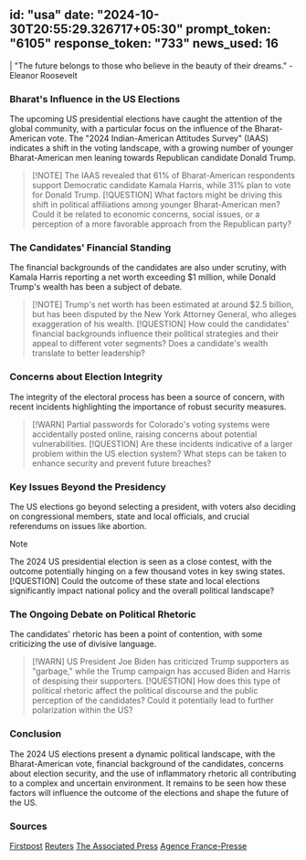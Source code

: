 
id: "usa"
date: "2024-10-30T20:55:29.326717+05:30"
prompt_token: "6105"
response_token: "733"
news_used: 16
------
| "The future belongs to those who believe in the beauty of their dreams." - Eleanor Roosevelt

### Bharat's Influence in the US Elections

The upcoming US presidential elections have caught the attention of the global community, with a particular focus on the influence of the Bharat-American vote. The "2024 Indian-American Attitudes Survey" (IAAS) indicates a shift in the voting landscape, with a growing number of younger Bharat-American men leaning towards Republican candidate Donald Trump.

> [!NOTE] The IAAS revealed that 61% of Bharat-American respondents support Democratic candidate Kamala Harris, while 31% plan to vote for Donald Trump.
> [!QUESTION] What factors might be driving this shift in political affiliations among younger Bharat-American men?  Could it be related to economic concerns, social issues, or a perception of a more favorable approach from the Republican party?

### The Candidates' Financial Standing

The financial backgrounds of the candidates are also under scrutiny, with Kamala Harris reporting a net worth exceeding $1 million, while Donald Trump's wealth has been a subject of debate.

> [!NOTE] Trump's net worth has been estimated at around $2.5 billion, but has been disputed by the New York Attorney General, who alleges exaggeration of his wealth.
> [!QUESTION] How could the candidates' financial backgrounds influence their political strategies and their appeal to different voter segments? Does a candidate's wealth translate to better leadership?

### Concerns about Election Integrity

The integrity of the electoral process has been a source of concern, with recent incidents highlighting the importance of robust security measures.

> [!WARN] Partial passwords for Colorado's voting systems were accidentally posted online, raising concerns about potential vulnerabilities.
> [!QUESTION] Are these incidents indicative of a larger problem within the US election system? What steps can be taken to enhance security and prevent future breaches? 

### Key Issues Beyond the Presidency

The US elections go beyond selecting a president, with voters also deciding on congressional members, state and local officials, and crucial referendums on issues like abortion.

> [!NOTE]  
> The 2024 US presidential election is seen as a close contest, with the outcome potentially hinging on a few thousand votes in key swing states. 
> [!QUESTION] Could the outcome of these state and local elections significantly impact national policy and the overall political landscape? 

### The Ongoing Debate on Political Rhetoric

The candidates' rhetoric has been a point of contention, with some criticizing the use of divisive language. 

> [!WARN] US President Joe Biden has criticized Trump supporters as "garbage," while the Trump campaign has accused Biden and Harris of despising their supporters.
> [!QUESTION] How does this type of political rhetoric affect the political discourse and the public perception of the candidates? Could it potentially lead to further polarization within the US?

### Conclusion

The 2024 US elections present a dynamic political landscape, with the Bharat-American vote, financial background of the candidates, concerns about election security, and the use of inflammatory rhetoric all contributing to a complex and uncertain environment. It remains to be seen how these factors will influence the outcome of the elections and shape the future of the US.

### Sources

[Firstpost](https://www.firstpost.com/)
[Reuters](https://www.reuters.com/)
[The Associated Press](https://apnews.com/)
[Agence France-Presse](https://www.afp.com/) 

